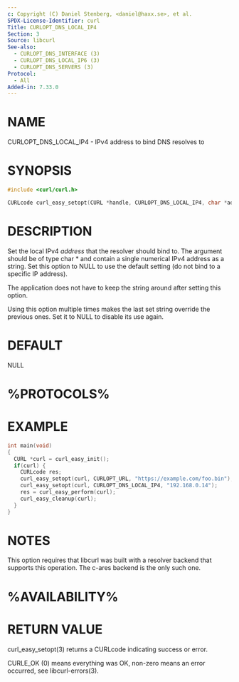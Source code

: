 ```yaml
---
c: Copyright (C) Daniel Stenberg, <daniel@haxx.se>, et al.
SPDX-License-Identifier: curl
Title: CURLOPT_DNS_LOCAL_IP4
Section: 3
Source: libcurl
See-also:
  - CURLOPT_DNS_INTERFACE (3)
  - CURLOPT_DNS_LOCAL_IP6 (3)
  - CURLOPT_DNS_SERVERS (3)
Protocol:
  - All
Added-in: 7.33.0
---
```


# NAME

CURLOPT_DNS_LOCAL_IP4 - IPv4 address to bind DNS resolves to

# SYNOPSIS

~~~c
#include <curl/curl.h>

CURLcode curl_easy_setopt(CURL *handle, CURLOPT_DNS_LOCAL_IP4, char *address);
~~~

# DESCRIPTION

Set the local IPv4 *address* that the resolver should bind to. The argument
should be of type char * and contain a single numerical IPv4 address as a
string. Set this option to NULL to use the default setting (do not bind to a
specific IP address).

The application does not have to keep the string around after setting this
option.

Using this option multiple times makes the last set string override the
previous ones. Set it to NULL to disable its use again.

# DEFAULT

NULL

# %PROTOCOLS%

# EXAMPLE

~~~c
int main(void)
{
  CURL *curl = curl_easy_init();
  if(curl) {
    CURLcode res;
    curl_easy_setopt(curl, CURLOPT_URL, "https://example.com/foo.bin");
    curl_easy_setopt(curl, CURLOPT_DNS_LOCAL_IP4, "192.168.0.14");
    res = curl_easy_perform(curl);
    curl_easy_cleanup(curl);
  }
}
~~~

# NOTES

This option requires that libcurl was built with a resolver backend that
supports this operation. The c-ares backend is the only such one.

# %AVAILABILITY%

# RETURN VALUE

curl_easy_setopt(3) returns a CURLcode indicating success or error.

CURLE_OK (0) means everything was OK, non-zero means an error occurred, see
libcurl-errors(3).
